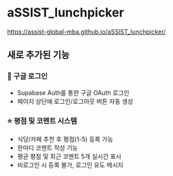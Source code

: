 # aSSIST_lunchpicker

https://assist-global-mba.github.io/aSSIST_lunchpicker/

## 새로 추가된 기능

### 🔐 구글 로그인
- Supabase Auth를 통한 구글 OAuth 로그인
- 페이지 상단에 로그인/로그아웃 버튼 자동 생성

### ⭐ 평점 및 코멘트 시스템
- 식당/카페 추천 후 평점(1-5) 등록 가능
- 한마디 코멘트 작성 기능
- 평균 평점 및 최근 코멘트 5개 실시간 표시
- 비로그인 시 등록 불가, 로그인 유도 메시지
